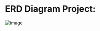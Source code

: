 # ERD Diagram Project:
![image](https://github.com/user-attachments/assets/9012d401-acd7-4f8c-97e5-4d33d461ccd7)

